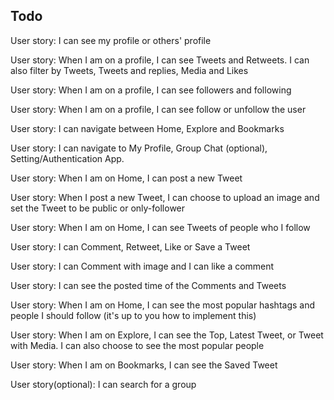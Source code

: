 ## Todo

User story: I can see my profile or others' profile

User story: When I am on a profile, I can see Tweets and Retweets. I can also filter by Tweets, Tweets and replies, Media and Likes

User story: When I am on a profile, I can see followers and following

User story: When I am on a profile, I can see follow or unfollow the user

User story: I can navigate between Home, Explore and Bookmarks

User story: I can navigate to My Profile, Group Chat (optional), Setting/Authentication App.

User story: When I am on Home, I can post a new Tweet

User story: When I post a new Tweet, I can choose to upload an image and set the Tweet to be public or only-follower

User story: When I am on Home, I can see Tweets of people who I follow

User story: I can Comment, Retweet, Like or Save a Tweet

User story: I can Comment with image and I can like a comment

User story: I can see the posted time of the Comments and Tweets

User story: When I am on Home, I can see the most popular hashtags and people I should follow (it's up to you how to implement this)

User story: When I am on Explore, I can see the Top, Latest Tweet, or Tweet with Media. I can also choose to see the most popular people

User story: When I am on Bookmarks, I can see the Saved Tweet

User story(optional): I can search for a group